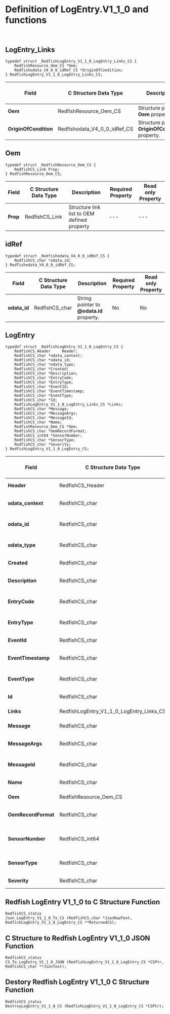 # Definition of LogEntry.V1_1_0 and functions<br><br>

## LogEntry_Links
    typedef struct _RedfishLogEntry_V1_1_0_LogEntry_Links_CS {
        RedfishResource_Oem_CS *Oem;
        Redfishodata_V4_0_0_idRef_CS *OriginOfCondition;
    } RedfishLogEntry_V1_1_0_LogEntry_Links_CS;

|Field |C Structure Data Type|Description |Required Property|Read only Property
| ---  | --- | --- | --- | ---
|**Oem**|RedfishResource_Oem_CS| Structure points to **Oem** property.| No| No
|**OriginOfCondition**|Redfishodata_V4_0_0_idRef_CS| Structure points to **OriginOfCondition** property.| No| Yes


## Oem
    typedef struct _RedfishResource_Oem_CS {
        RedfishCS_Link Prop;
    } RedfishResource_Oem_CS;

|Field |C Structure Data Type|Description |Required Property|Read only Property
| ---  | --- | --- | --- | ---
|**Prop**|RedfishCS_Link| Structure link list to OEM defined property| ---| ---


## idRef
    typedef struct _Redfishodata_V4_0_0_idRef_CS {
        RedfishCS_char *odata_id;
    } Redfishodata_V4_0_0_idRef_CS;

|Field |C Structure Data Type|Description |Required Property|Read only Property
| ---  | --- | --- | --- | ---
|**odata_id**|RedfishCS_char| String pointer to **@odata.id** property.| No| No


## LogEntry
    typedef struct _RedfishLogEntry_V1_1_0_LogEntry_CS {
        RedfishCS_Header     Header;
        RedfishCS_char *odata_context;
        RedfishCS_char *odata_id;
        RedfishCS_char *odata_type;
        RedfishCS_char *Created;
        RedfishCS_char *Description;
        RedfishCS_char *EntryCode;
        RedfishCS_char *EntryType;
        RedfishCS_char *EventId;
        RedfishCS_char *EventTimestamp;
        RedfishCS_char *EventType;
        RedfishCS_char *Id;
        RedfishLogEntry_V1_1_0_LogEntry_Links_CS *Links;
        RedfishCS_char *Message;
        RedfishCS_char *MessageArgs;
        RedfishCS_char *MessageId;
        RedfishCS_char *Name;
        RedfishResource_Oem_CS *Oem;
        RedfishCS_char *OemRecordFormat;
        RedfishCS_int64 *SensorNumber;
        RedfishCS_char *SensorType;
        RedfishCS_char *Severity;
    } RedfishLogEntry_V1_1_0_LogEntry_CS;

|Field |C Structure Data Type|Description |Required Property|Read only Property
| ---  | --- | --- | --- | ---
|**Header**|RedfishCS_Header|Redfish C structure header|---|---
|**odata_context**|RedfishCS_char| String pointer to **@odata.context** property.| No| No
|**odata_id**|RedfishCS_char| String pointer to **@odata.id** property.| No| No
|**odata_type**|RedfishCS_char| String pointer to **@odata.type** property.| No| No
|**Created**|RedfishCS_char| String pointer to **Created** property.| No| Yes
|**Description**|RedfishCS_char| String pointer to **Description** property.| No| No
|**EntryCode**|RedfishCS_char| String pointer to **EntryCode** property.| No| Yes
|**EntryType**|RedfishCS_char| String pointer to **EntryType** property.| Yes| Yes
|**EventId**|RedfishCS_char| String pointer to **EventId** property.| No| Yes
|**EventTimestamp**|RedfishCS_char| String pointer to **EventTimestamp** property.| No| Yes
|**EventType**|RedfishCS_char| String pointer to **EventType** property.| No| Yes
|**Id**|RedfishCS_char| String pointer to **Id** property.| Yes| No
|**Links**|RedfishLogEntry_V1_1_0_LogEntry_Links_CS| Structure points to **Links** property.| No| Yes
|**Message**|RedfishCS_char| String pointer to **Message** property.| No| Yes
|**MessageArgs**|RedfishCS_char| String pointer to **MessageArgs** property.| No| Yes
|**MessageId**|RedfishCS_char| String pointer to **MessageId** property.| No| Yes
|**Name**|RedfishCS_char| String pointer to **Name** property.| Yes| No
|**Oem**|RedfishResource_Oem_CS| Structure points to **Oem** property.| No| No
|**OemRecordFormat**|RedfishCS_char| String pointer to **OemRecordFormat** property.| No| Yes
|**SensorNumber**|RedfishCS_int64| 64-bit long long interger pointer to **SensorNumber** property.| No| Yes
|**SensorType**|RedfishCS_char| String pointer to **SensorType** property.| No| Yes
|**Severity**|RedfishCS_char| String pointer to **Severity** property.| No| Yes
## Redfish LogEntry V1_1_0 to C Structure Function
    RedfishCS_status
    Json_LogEntry_V1_1_0_To_CS (RedfishCS_char *JsonRawText, RedfishLogEntry_V1_1_0_LogEntry_CS **ReturnedCS);

## C Structure to Redfish LogEntry V1_1_0 JSON Function
    RedfishCS_status
    CS_To_LogEntry_V1_1_0_JSON (RedfishLogEntry_V1_1_0_LogEntry_CS *CSPtr, RedfishCS_char **JsonText);

## Destory Redfish LogEntry V1_1_0 C Structure Function
    RedfishCS_status
    DestroyLogEntry_V1_1_0_CS (RedfishLogEntry_V1_1_0_LogEntry_CS *CSPtr);

